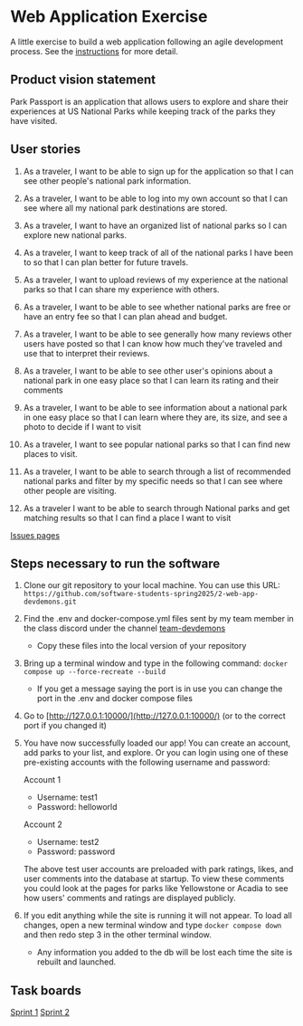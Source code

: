 # Web Application Exercise

A little exercise to build a web application following an agile development process. See the [instructions](instructions.md) for more detail.

## Product vision statement

Park Passport is an application that allows users to explore and share their experiences at US National Parks while keeping track of the parks they have visited.

## User stories

1. As a traveler, I want to be able to sign up for the application so that I can see other people's national park information.

2. As a traveler, I want to be able to log into my own account so that I can see where all my national park destinations are stored.

3. As a traveler, I want to have an organized list of national parks so I can explore new national parks.

4. As a traveler, I want to keep track of all of the national parks I have been to so that I can plan better for future travels.

5. As a traveler, I want to upload reviews of my experience at the national parks so that I can share my experience with others.

6. As a traveler, I want to be able to see whether national parks are free or have an entry fee so that I can plan ahead and budget.

7. As a traveler, I want to be able to see generally how many reviews other users have posted so that I can know how much they've traveled and use that to interpret their reviews.

8. As a traveler, I want to be able to see other user's opinions about a national park in one easy place so that I can learn its rating and their comments

9. As a traveler, I want to be able to see information about a national park in one easy place so that I can learn where they are, its size, and see a photo to decide if I want to visit

10. As a traveler, I want to see popular national parks so that I can find new places to visit.

11. As a traveler, I want to be able to search through a list of recommended national parks and filter by my specific needs so that I can see where other people are visiting.

12. As a traveler I want to be able to search through National parks and get matching results so that I can find a place I want to visit

[Issues pages](https://github.com/software-students-spring2025/2-web-app-devdemons/issues)

## Steps necessary to run the software

1. Clone our git repository to your local machine. You can use this URL: `https://github.com/software-students-spring2025/2-web-app-devdemons.git`

2. Find the .env and docker-compose.yml files sent by my team member in the class discord under the channel [team-devdemons](https://discord.com/channels/1198812317274615830/1342293481808199750)

   - Copy these files into the local version of your repository

3. Bring up a terminal window and type in the following command: `docker compose up --force-recreate --build`

   - If you get a message saying the port is in use you can change the port in the .env and docker compose files

4. Go to [http://127.0.0.1:10000/](http://127.0.0.1:10000/) (or to the correct port if you changed it)

5. You have now successfully loaded our app! You can create an account, add parks to your list, and explore. Or you can login using one of these pre-existing accounts with the following username and password:

   Account 1

   - Username: test1
   - Password: helloworld

   Account 2

   - Username: test2
   - Password: password

   The above test user accounts are preloaded with park ratings, likes, and user comments into the database at startup. To view these comments you could look at the pages for parks like Yellowstone or Acadia to see how users' comments and ratings are displayed publicly.

6. If you edit anything while the site is running it will not appear. To load all changes, open a new terminal window and type `docker compose down` and then redo step 3 in the other terminal window.
   - Any information you added to the db will be lost each time the site is rebuilt and launched.

## Task boards

[Sprint 1](https://github.com/orgs/software-students-spring2025/projects/27) 
[Sprint 2](https://github.com/orgs/software-students-spring2025/projects/72)